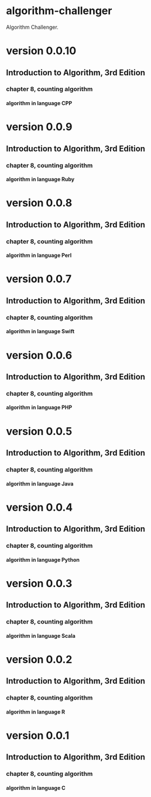 # algorithm-challenger
Algorithm Challenger.

# version 0.0.10
## Introduction to Algorithm, 3rd Edition
### chapter 8, counting algorithm
#### algorithm in language CPP

# version 0.0.9
## Introduction to Algorithm, 3rd Edition
### chapter 8, counting algorithm
#### algorithm in language Ruby

# version 0.0.8
## Introduction to Algorithm, 3rd Edition
### chapter 8, counting algorithm
#### algorithm in language Perl

# version 0.0.7
## Introduction to Algorithm, 3rd Edition
### chapter 8, counting algorithm
#### algorithm in language Swift

# version 0.0.6
## Introduction to Algorithm, 3rd Edition
### chapter 8, counting algorithm
#### algorithm in language PHP

# version 0.0.5
## Introduction to Algorithm, 3rd Edition
### chapter 8, counting algorithm
#### algorithm in language Java

# version 0.0.4
## Introduction to Algorithm, 3rd Edition
### chapter 8, counting algorithm
#### algorithm in language Python

# version 0.0.3
## Introduction to Algorithm, 3rd Edition
### chapter 8, counting algorithm
#### algorithm in language Scala

# version 0.0.2
## Introduction to Algorithm, 3rd Edition
### chapter 8, counting algorithm
#### algorithm in language R

# version 0.0.1
## Introduction to Algorithm, 3rd Edition
### chapter 8, counting algorithm
#### algorithm in language C
